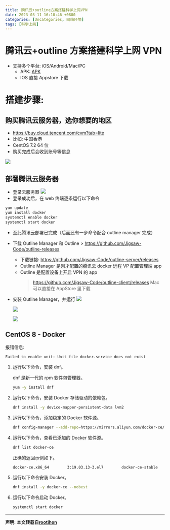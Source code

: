 ```yaml
---
title: 腾讯云+outline方案搭建科学上网VPN
date: 2023-03-11 16:10:46 +0800
categories: [Uncategories, 网络环境]
tags: [科学上网]
---
```


# 腾讯云+outline 方案搭建科学上网 VPN

- 支持多个平台: iOS/Android/Mac/PC
  - APK: [APK](https://github.com/Jigsaw-Code/outline-releases/blob/master/client/Outline.apk)
  - IOS 直接 Appstore 下载

# 搭建步骤:

## 购买腾讯云服务器，选你想要的地区

- https://buy.cloud.tencent.com/cvm?tab=lite
- 比如: 中国香港
- CentOS 7.2 64 位
- 购买完成后会收到账号等信息

![](https://fastly.jsdelivr.net/gh/Rootjhon/img_note@empty/16705529135921670552912900.png)

## 部署腾讯云服务器

- 登录云服务器
  ![](https://fastly.jsdelivr.net/gh/Rootjhon/img_note@empty/16705528845941670552884417.png)
- 登录成功后，在 web 终端逐条运行以下命令

```bash
yum update
yum install docker
systemctl enable docker
systemctl start docker
```

- 至此腾讯云部署已完成（后面还有一步命令配合 outline manager 完成）

- 下载 Outline Manager 和 Outline > https://github.com/Jigsaw-Code/outline-releases

  - 下载链接: https://github.com/Jigsaw-Code/outline-server/releases
  - Outline Manager 是刚才配置的腾讯云 docker 远程 VP 配置管理端 app
  - Outline 是配置设备上开启 VPN 的 app
    > https://github.com/Jigsaw-Code/outline-client/releases
    > Mac 可以直接在 AppStore 里下载

- 安装 Outline Manager，并运行
  ![](https://fastly.jsdelivr.net/gh/Rootjhon/img_note@empty/16705527855931670552784659.png)

  ![](https://fastly.jsdelivr.net/gh/Rootjhon/img_note@empty/16705528176021670552817392.png)

  ![](https://fastly.jsdelivr.net/gh/Rootjhon/img_note@empty/16705528336041670552833459.png)

## CentOS 8 - Docker

报错信息:

```
Failed to enable unit: Unit file docker.service does not exist
```

1. 运行以下命令，安装 dnf。

   dnf 是新一代的 rpm 软件包管理器。

   ```bash
   yum -y install dnf
   ```

2. 运行以下命令，安装 Docker 存储驱动的依赖包。

   ```bash
   dnf install -y device-mapper-persistent-data lvm2
   ```

3. 运行以下命令，添加稳定的 Docker 软件源。

   ```bash
   dnf config-manager --add-repo=https://mirrors.aliyun.com/docker-ce/linux/centos/docker-ce.repo
   ```

4. 运行以下命令，查看已添加的 Docker 软件源。

   ```bash
   dnf list docker-ce
   ```

   正确的返回示例如下。

   ```console
   docker-ce.x86_64        3:19.03.13-3.el7        docker-ce-stable
   ```

5. 运行以下命令安装 Docker。

   ```bash
   dnf install -y docker-ce --nobest
   ```

6. 运行以下命令启动 Docker。

   ```bash
   systemctl start docker
   ```

---

**声明: 本文转载自[rootjhon](https://github.com/Rootjhon/rootjhon.github.io)**
